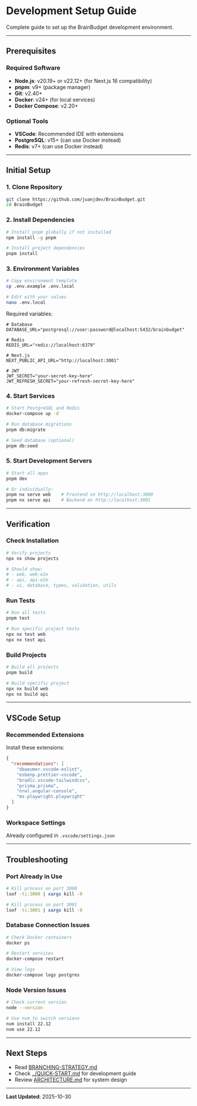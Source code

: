 # Development Setup Guide

Complete guide to set up the BrainBudget development environment.

---

## Prerequisites

### Required Software

- **Node.js**: v20.19+ or v22.12+ (for Next.js 16 compatibility)
- **pnpm**: v9+ (package manager)
- **Git**: v2.40+
- **Docker**: v24+ (for local services)
- **Docker Compose**: v2.20+

### Optional Tools

- **VSCode**: Recommended IDE with extensions
- **PostgreSQL**: v15+ (can use Docker instead)
- **Redis**: v7+ (can use Docker instead)

---

## Initial Setup

### 1. Clone Repository

```bash
git clone https://github.com/juanjdev/BrainBudget.git
cd BrainBudget
```

### 2. Install Dependencies

```bash
# Install pnpm globally if not installed
npm install -g pnpm

# Install project dependencies
pnpm install
```

### 3. Environment Variables

```bash
# Copy environment template
cp .env.example .env.local

# Edit with your values
nano .env.local
```

Required variables:
```env
# Database
DATABASE_URL="postgresql://user:password@localhost:5432/brainbudget"

# Redis
REDIS_URL="redis://localhost:6379"

# Next.js
NEXT_PUBLIC_API_URL="http://localhost:3001"

# JWT
JWT_SECRET="your-secret-key-here"
JWT_REFRESH_SECRET="your-refresh-secret-key-here"
```

### 4. Start Services

```bash
# Start PostgreSQL and Redis
docker-compose up -d

# Run database migrations
pnpm db:migrate

# Seed database (optional)
pnpm db:seed
```

### 5. Start Development Servers

```bash
# Start all apps
pnpm dev

# Or individually:
pnpm nx serve web    # Frontend on http://localhost:3000
pnpm nx serve api    # Backend on http://localhost:3001
```

---

## Verification

### Check Installation

```bash
# Verify projects
npx nx show projects

# Should show:
# - web, web-e2e
# - api, api-e2e
# - ui, database, types, validation, utils
```

### Run Tests

```bash
# Run all tests
pnpm test

# Run specific project tests
npx nx test web
npx nx test api
```

### Build Projects

```bash
# Build all projects
pnpm build

# Build specific project
npx nx build web
npx nx build api
```

---

## VSCode Setup

### Recommended Extensions

Install these extensions:

```json
{
  "recommendations": [
    "dbaeumer.vscode-eslint",
    "esbenp.prettier-vscode",
    "bradlc.vscode-tailwindcss",
    "prisma.prisma",
    "nrwl.angular-console",
    "ms-playwright.playwright"
  ]
}
```

### Workspace Settings

Already configured in `.vscode/settings.json`

---

## Troubleshooting

### Port Already in Use

```bash
# Kill process on port 3000
lsof -ti:3000 | xargs kill -9

# Kill process on port 3001
lsof -ti:3001 | xargs kill -9
```

### Database Connection Issues

```bash
# Check Docker containers
docker ps

# Restart services
docker-compose restart

# View logs
docker-compose logs postgres
```

### Node Version Issues

```bash
# Check current version
node --version

# Use nvm to switch versions
nvm install 22.12
nvm use 22.12
```

---

## Next Steps

- Read [BRANCHING-STRATEGY.md](./BRANCHING-STRATEGY.md)
- Check [../QUICK-START.md](../QUICK-START.md) for development guide
- Review [ARCHITECTURE.md](./ARCHITECTURE.md) for system design

---

**Last Updated**: 2025-10-30
